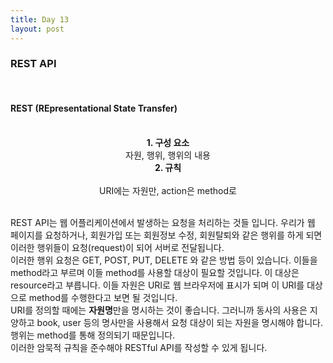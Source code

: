 ```yaml
---
title: Day 13
layout: post
---
```


### REST API
<br>

#### REST (REpresentational State Transfer)
<br>

<center><b> 1. 구성 요소 </b></center>
<center>자원, 행위, 행위의 내용</center>
<center><b> 2. 규칙 </b></center><br>
<center>URI에는 자원만, action은 method로</center>

<br>

REST API는 웹 어플리케이션에서 발생하는 요청을 처리하는 것들 입니다. 우리가 웹 페이지를 요청하거나, 회원가입 또는 회원정보 수정, 회원탈퇴와 같은 행위를 하게 되면 이러한 행위들이 요청(request)이 되어 서버로 전달됩니다. <br>
이러한 행위 요청은 GET, POST, PUT, DELETE 와 같은 방법 등이 있습니다. 이들을 method라고 부르며 이들 method를 사용할 대상이 필요할 것입니다. 이 대상은 resource라고 부릅니다. 이들 자원은 URI로 웹 브라우저에 표시가 되며 이 URI를 대상으로 method를 수행한다고 보면 될 것입니다. <br>
URI를 정의할 때에는 **자원명**만을 명시하는 것이 좋습니다. 그러니까 동사의 사용은 지양하고 book, user 등의 명사만을 사용해서 요청 대상이 되는 자원을 명시해야 합니다. 행위는 method를 통해 정의되기 때문입니다. <br>
이러한 암묵적 규칙을 준수해야 RESTful API를 작성할 수 있게 됩니다.
